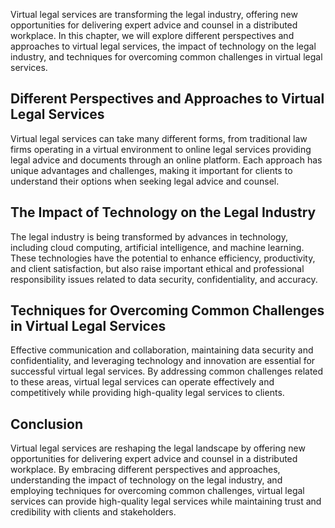
Virtual legal services are transforming the legal industry, offering new opportunities for delivering expert advice and counsel in a distributed workplace. In this chapter, we will explore different perspectives and approaches to virtual legal services, the impact of technology on the legal industry, and techniques for overcoming common challenges in virtual legal services.

Different Perspectives and Approaches to Virtual Legal Services
---------------------------------------------------------------

Virtual legal services can take many different forms, from traditional law firms operating in a virtual environment to online legal services providing legal advice and documents through an online platform. Each approach has unique advantages and challenges, making it important for clients to understand their options when seeking legal advice and counsel.

The Impact of Technology on the Legal Industry
----------------------------------------------

The legal industry is being transformed by advances in technology, including cloud computing, artificial intelligence, and machine learning. These technologies have the potential to enhance efficiency, productivity, and client satisfaction, but also raise important ethical and professional responsibility issues related to data security, confidentiality, and accuracy.

Techniques for Overcoming Common Challenges in Virtual Legal Services
---------------------------------------------------------------------

Effective communication and collaboration, maintaining data security and confidentiality, and leveraging technology and innovation are essential for successful virtual legal services. By addressing common challenges related to these areas, virtual legal services can operate effectively and competitively while providing high-quality legal services to clients.

Conclusion
----------

Virtual legal services are reshaping the legal landscape by offering new opportunities for delivering expert advice and counsel in a distributed workplace. By embracing different perspectives and approaches, understanding the impact of technology on the legal industry, and employing techniques for overcoming common challenges, virtual legal services can provide high-quality legal services while maintaining trust and credibility with clients and stakeholders.
